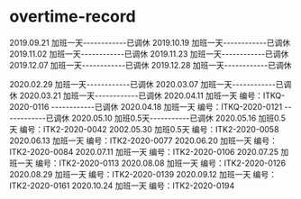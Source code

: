 # overtime-record
2019.09.21 加班一天------------已调休
2019.10.19 加班一天------------已调休
2019.11.02 加班一天------------已调休
2019.11.23 加班一天------------已调休
2019.12.07 加班一天------------已调休
2019.12.28 加班一天------------已调休

2020.02.29 加班一天------------已调休
2020.03.07 加班一天------------已调休
2020.03.21 加班一天------------已调休
2020.04.11 加班一天  编号：ITKQ-2020-0116  ------------已调休
2020.04.18 加班一天  编号：ITKQ-2020-0121  ------------已调休
2020.05.10 加班0.5天-----------已调休
2020.05.16 加班0.5天 编号：ITK2-2020-0042
2002.05.30 加班0.5天 编号：ITK2-2020-0058
2020.06.13 加班一天  编号：ITK2-2020-0077
2020.06.20 加班一天  编号：ITK2-2020-0084
2020.07.11 加班一天  编号：ITK2-2020-0106
2020.07.25 加班一天  编号：ITK2-2020-0113
2020.08.08 加班一天  编号：ITK2-2020-0126
2020.08.29 加班一天  编号：ITK2-2020-0139
2020.09.12 加班一天  编号：ITK2-2020-0161
2020.10.24 加班一天  编号：ITK2-2020-0194

